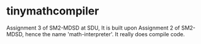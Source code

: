# tinymathcompiler
Assignment 3 of SM2-MDSD at SDU, It is built upon Assignment 2 of SM2-MDSD, hence the name 'math-interpreter'. It really does compile code.
